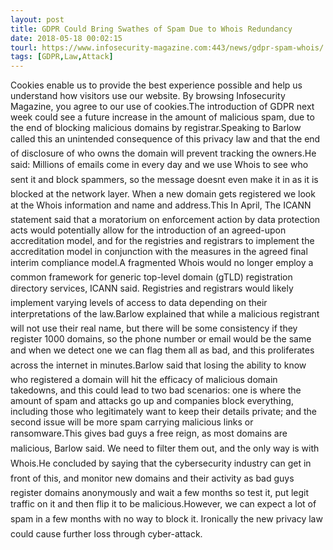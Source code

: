 ```yaml
---
layout: post
title: GDPR Could Bring Swathes of Spam Due to Whois Redundancy
date: 2018-05-18 00:02:15
tourl: https://www.infosecurity-magazine.com:443/news/gdpr-spam-whois/
tags: [GDPR,Law,Attack]
---
```

Cookies enable us to provide the best experience possible and help us understand how visitors use our website. By browsing Infosecurity Magazine, you agree to our use of cookies.The introduction of GDPR next week could see a future increase in the amount of malicious spam, due to the end of blocking malicious domains by registrar.Speaking to Barlow called this an unintended consequence of this privacy law and that the end of disclosure of who owns the domain will prevent tracking the owners.He said: Millions of emails come in every day and we use Whois to see who sent it and block spammers, so the message doesnt even make it in as it is blocked at the network layer. When a new domain gets registered we look at the Whois information and name and address.This In April, The ICANN statement said that a moratorium on enforcement action by data protection acts would potentially allow for the introduction of an agreed-upon accreditation model, and for the registries and registrars to implement the accreditation model in conjunction with the measures in the agreed final interim compliance model.A fragmented Whois would no longer employ a common framework for generic top-level domain (gTLD) registration directory services, ICANN said. Registries and registrars would likely implement varying levels of access to data depending on their interpretations of the law.Barlow explained that while a malicious registrant will not use their real name, but there will be some consistency if they register 1000 domains, so the phone number or email would be the same and when we detect one we can flag them all as bad, and this proliferates across the internet in minutes.Barlow said that losing the ability to know who registered a domain will hit the efficacy of malicious domain takedowns, and this could lead to two bad scenarios: one is where the amount of spam and attacks go up and companies block everything, including those who legitimately want to keep their details private; and the second issue will be more spam carrying malicious links or ransomware.This gives bad guys a free reign, as most domains are malicious, Barlow said. We need to filter them out, and the only way is with Whois.He concluded by saying that the cybersecurity industry can get in front of this, and monitor new domains and their activity as bad guys register domains anonymously and wait a few months so test it, put legit traffic on it and then flip it to be malicious.However, we can expect a lot of spam in a few months with no way to block it. Ironically the new privacy law could cause further loss through cyber-attack.